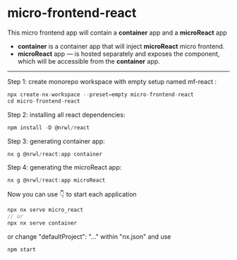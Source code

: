 # micro-frontend-react

This micro frontend app will contain a **container** app and a **microReact** app

- **container** is a container app that will inject **microReact** micro frontend.
- **microReact** app — is hosted separately and exposes the component, which will be accessible from the **container** app.

<hr />

Step 1: create monorepo workspace with empty setup named mf-react :

```jsx
npx create-nx-workspace --preset=empty micro-frontend-react
cd micro-frontend-react
```

Step 2: installing all react dependencies:

```jsx
npm install -D @nrwl/react
```

Step 3: generating container app:

```jsx
nx g @nrwl/react:app container
```

Step 4: generating the microReact app:

```jsx
nx g @nrwl/react:app microReact
```

Now you can use 👇 to start each application

```jsx
npx nx serve micro_react
// or
npx nx serve container
```

or change "defaultProject": "..." within "nx.json" and use

```jsx
npm start
```
